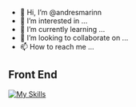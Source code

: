 - 👋 Hi, I’m @andresmarinn
- 👀 I’m interested in ...
- 🌱 I’m currently learning ...
- 💞️ I’m looking to collaborate on ...
- 📫 How to reach me ...

## Front End

[![My Skills](https://skillicons.dev/icons?i=js,html,css,wasm)](https://skillicons.dev)


<!---
andresmarinn/andresmarinn is a ✨ special ✨ repository because its `README.md` (this file) appears on your GitHub profile.
You can click the Preview link to take a look at your changes.
--->

